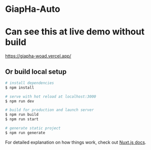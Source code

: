 # GiapHa-Auto

# Can see this at live demo without build
https://giapha-woad.vercel.app/

## Or build local setup

```bash
# install dependencies
$ npm install

# serve with hot reload at localhost:3000
$ npm run dev

# build for production and launch server
$ npm run build
$ npm run start

# generate static project
$ npm run generate
```

For detailed explanation on how things work, check out [Nuxt.js docs](https://nuxtjs.org).

